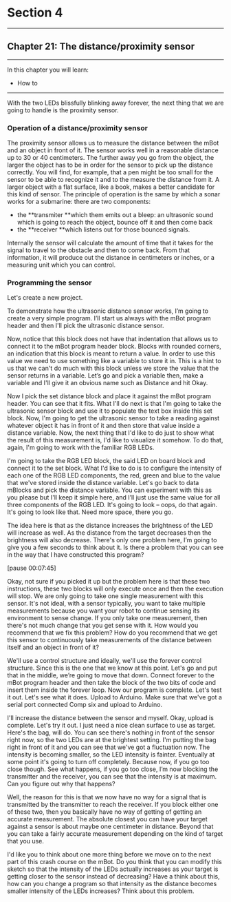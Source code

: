 # Section 4

---

## Chapter 21: The distance/proximity sensor

---

In this chapter you will learn:

* How to 

---

With the two LEDs blissfully blinking away forever, the next thing that we are going to handle is the proximity sensor.

### Operation of a distance/proximity sensor

The proximity sensor allows us to measure the distance between the mBot and an object in front of it. The sensor works well in a reasonable distance up to 30 or 40 centimeters. The further away you go from the object, the larger the object has to be in order for the sensor to pick up the distance correctly. You will find, for example, that a pen might be too small for the sensor to be able to recognize it and to the measure the distance from it. A larger object with a flat surface, like a book, makes a better candidate for this kind of sensor. The principle of operation is the same by which a sonar works for a submarine: there are two components:

* the **transmiter **which them emits out a bleep: an ultrasonic sound which is going to reach the object, bounce off it and then come back
* the **receiver **which listens out for those bounced signals.

Internally the sensor will calculate the amount of time that it takes for the signal to travel to the obstacle and then to come back. From that information, it will produce out the distance in centimeters or inches, or a measuring unit which you can control.

### Programming the sensor

Let's create a new project.

To demonstrate how the ultrasonic distance sensor works, I’m going to create a very simple program. I’ll start us always with the mBot program header and then I'll pick the ultrasonic distance sensor.

Now, notice that this block does not have that indentation that allows us to connect it to the mBot program header block. Blocks with rounded corners, an indication that this block is meant to return a value. In order to use this value we need to use something like a variable to store it in. This is a hint to us that we can't do much with this block unless we store the value that the sensor returns in a variable. Let’s go and pick a variable then, make a variable and I'll give it an obvious name such as Distance and hit Okay.

Now I pick the set distance block and place it against the mBot program header. You can see that it fits. What I'll do next is that I'm going to take the ultrasonic sensor block and use it to populate the text box inside this set block. Now, I'm going to get the ultrasonic sensor to take a reading against whatever object it has in front of it and then store that value inside a distance variable. Now, the next thing that I'd like to do just to show what the result of this measurement is, I'd like to visualize it somehow. To do that, again, I'm going to work with the familiar RGB LEDs.

I'm going to take the RGB LED block, the said LED on board block and connect it to the set block. What I'd like to do is to configure the intensity of each one of the RGB LED components, the red, green and blue to the value that we've stored inside the distance variable. Let's go back to data mBlocks and pick the distance variable. You can experiment with this as you please but I'll keep it simple here, and I’ll just use the same value for all three components of the RGB LED. It's going to look – oops, do that again. It's going to look like that. Need more space, there you go.

The idea here is that as the distance increases the brightness of the LED will increase as well. As the distance from the target decreases then the brightness will also decrease. There's only one problem here, I’m going to give you a few seconds to think about it. Is there a problem that you can see in the way that I have constructed this program?

\[pause 00:07:45\]

Okay, not sure if you picked it up but the problem here is that these two instructions, these two blocks will only execute once and then the execution will stop. We are only going to take one single measurement with this sensor. It's not ideal, with a sensor typically, you want to take multiple measurements because you want your robot to continue sensing its environment to sense change. If you only take one measurement, then there's not much change that you get sense with it. How would you recommend that we fix this problem? How do you recommend that we get this sensor to continuously take measurements of the distance between itself and an object in front of it?

We'll use a control structure and ideally, we'll use the forever control structure. Since this is the one that we know at this point. Let's go and put that in the middle, we’re going to move that down. Connect forever to the mBot program header and then take the block of the two bits of code and insert them inside the forever loop. Now our program is complete. Let's test it out. Let's see what it does. Upload to Arduino. Make sure that we've got a serial port connected Comp six and upload to Arduino.

I'll increase the distance between the sensor and myself. Okay, upload is complete. Let's try it out. I just need a nice clean surface to use as target. Here's the bag, will do. You can see there's nothing in front of the sensor right now, so the two LEDs are at the brightest setting. I'm putting the bag right in front of it and you can see that we've got a fluctuation now. The intensity is becoming smaller, so the LED intensity is fainter. Eventually at some point it's going to turn off completely. Because now, if you go too close though. See what happens, if you go too close, I’m now blocking the transmitter and the receiver, you can see that the intensity is at maximum. Can you figure out why that happens?

Well, the reason for this is that we now have no way for a signal that is transmitted by the transmitter to reach the receiver. If you block either one of these two, then you basically have no way of getting of getting an accurate measurement. The absolute closest you can have your target against a sensor is about maybe one centimeter in distance. Beyond that you can take a fairly accurate measurement depending on the kind of target that you use.

I'd like you to think about one more thing before we move on to the next part of this crash course on the mBot. Do you think that you can modify this sketch so that the intensity of the LEDs actually increases as your target is getting closer to the sensor instead of decreasing? Have a think about this, how can you change a program so that intensity as the distance becomes smaller intensity of the LEDs increases? Think about this problem.

